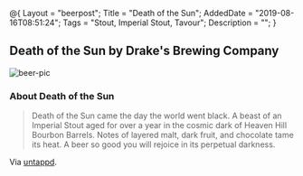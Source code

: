 @{
 Layout = "beerpost";
 Title = "Death of the Sun";
 AddedDate = "2019-08-16T08:51:24";
 Tags = "Stout, Imperial Stout, Tavour";
 Description = "";
 }
 

## Death of the Sun by Drake's Brewing Company

![beer-pic]

### About Death of the Sun

> Death of the Sun came the day the world went black. A beast of an Imperial Stout aged for over a year in the cosmic dark of Heaven Hill Bourbon Barrels. Notes of layered malt, dark fruit, and chocolate tame its heat. A beer so good you will rejoice in its perpetual darkness.

Via [untappd][untappd-url].

[untappd-url]: <https://untappd.com//b/drake-s-brewing-company-death-of-the-sun/3062909>
[beer-pic]: https://jasonpowley.com/assets/img/2019-08-16-death-of-the-sun.jpeg "Death of the Sun by Drake's Brewing Company"
